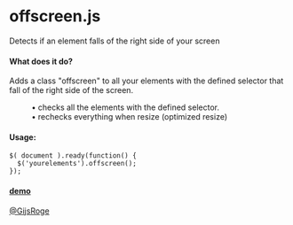 offscreen.js
=========

Detects if an element falls of the right side of your screen

#### What does it do?
Adds a class "offscreen" to all your elements with the defined selector that fall of the right side of the screen. 

<dl>
  <dd>• checks all the elements with the defined selector.</dd>
  <dd>• rechecks everything when resize (optimized resize)</dd>
</dl>


#### Usage:
```
$( document ).ready(function() {
  $('yourelements').offscreen();
});   
```

#### [demo](http://gijsroge.github.io/offscreen.js)

[@GijsRoge](https://twitter.com/GijsRoge)